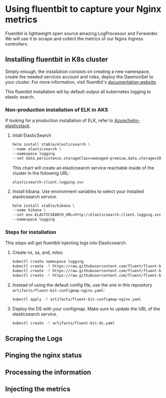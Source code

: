 # Using fluentbit to capture your Nginx metrics

Fluentbit is lightweight open source amazing LogProcessor and Forwarder. We will use it to scrape and collect the metrics of our Nginx Ingress controllers.

## Installing fluentbit in K8s cluster

Simply enough, the installation consists on creating a new namespace, create the needed services account and roles,  deploy the DaemonSet to your cluster. For more information, visit fluentbit's [documentation website](https://docs.fluentbit.io/manual/installation/kubernetes#installation).

This fluentbit installation will by default output all kubernetes logging to elastic search.

### Non-production installation of ELK in AKS

If looking for a production installation of ELK, refer to [Azure/helm-elasticstack](https://github.com/Azure/helm-elasticstack).

1. Intall ElasticSearch

    ```bash
    helm install stable/elasticsearch \
    --name elasticsearch \
    --namespace logging
    --set data.persistence.storageClass=managed-premium,data.storage=20Gi
    ```

    This chart will create an elasticsearch service reachable inside of the cluster in the following URL:

    ```property
    elasticsearch-client.logging.svc
    ```

2. Install kibana. Use environment variables to select your installed elasticsearch service.

    ```bash
    helm install stable/kibana \
    --name kibana \
    --set env.ELASTICSEARCH_URL=http://elasticsearch-client.logging.svc:9200 \
    --namespace logging
    ```


### Steps for installation

This steps will get fluentbit injecting logs into Elasticsearch.

1. Create ns, sa, and, roles:

   ```bash
   kubectl create namespace logging
   kubectl create -f https://raw.githubusercontent.com/fluent/fluent-bit-kubernetes-logging/master/fluent-bit-service-account.yaml
   kubectl create -f https://raw.githubusercontent.com/fluent/fluent-bit-kubernetes-logging/master/fluent-bit-role.yaml
   kubectl create -f https://raw.githubusercontent.com/fluent/fluent-bit-kubernetes-logging/master/fluent-bit-role-binding.yaml
   ```

2. Instead of using the default config file, use the one in this repository `artifacts/fluent-bit-configmap-nginx.yaml`:

    ```bash
    kubectl apply -f artifacts/fluent-bit-configmap-nginx.yaml
    ```

3. Deploy the DS with your configmap. Make sure to update the URL of the elasticsearch service.

    ```bash
    kubectl create -f artifacts/fluent-bit-ds.yaml
    ```

## Scraping the Logs

## Pinging the  nginx status

## Processing the information

## Injecting the metrics
